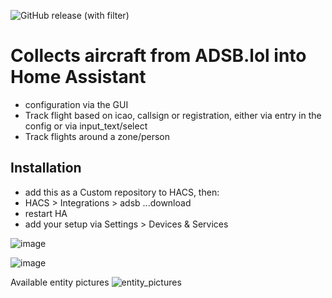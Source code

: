 ![GitHub release (with filter)](https://img.shields.io/github/v/release/vingerha/ha_adsb_lol)

# Collects aircraft from ADSB.lol into Home Assistant
- configuration via the GUI
- Track flight based on icao, callsign or registration, either via entry in the config or via input_text/select
- Track flights around a zone/person

## Installation

- add this as a Custom repository to HACS, then:
- HACS > Integrations > adsb ...download
- restart HA
- add your setup via Settings > Devices & Services 


 ![image](https://github.com/vingerha/ha_adsb_lol/assets/44190435/7ea6450f-f403-4188-85a7-5499798df759)

 ![image](https://github.com/vingerha/ha_adsb_lol/assets/44190435/b9b4fd03-b48b-4cb5-8f93-900ae9434af9)

Available entity pictures
 ![entity_pictures](https://github.com/vingerha/ha_adsb_lol/assets/44190435/fe62482e-1be3-4ce3-969b-a88f60b23a70)






